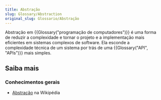 ```yaml
---
title: Abstração
slug: Glossary/Abstraction
original_slug: Glossario/Abstração
---
```


Abstração em {{Glossary("programação de computadores")}} é uma forma de reduzir a complexidade e tornar o projeto e a implementação mais eficientes em sistemas complexos de software. Ela esconde a complexidade técnica de um sistema por trás de uma {{Glossary("API", "APIs")}} mais simples.

## Saiba mais

### Conhecimentos gerais

- [Abstração](<https://pt.wikipedia.org/wiki/Abstração_(programação)>) na Wikipédia
